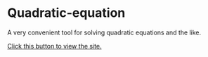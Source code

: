 # Quadratic-equation
A very convenient tool for solving quadratic equations and the like.

<a href="muhammadpaknahadweb.github.io/Quadratic-equation/">Click this button to view the site.</a>
